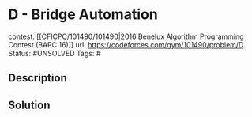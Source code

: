 # D - Bridge Automation

contest: [[CFICPC/101490/101490|2016 Benelux Algorithm Programming Contest (BAPC 16)]]
url: https://codeforces.com/gym/101490/problem/D
Status: #UNSOLVED
Tags: #

## Description

## Solution

